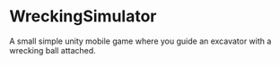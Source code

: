 # WreckingSimulator
 A small simple unity mobile game where you guide an excavator with a wrecking ball attached.
